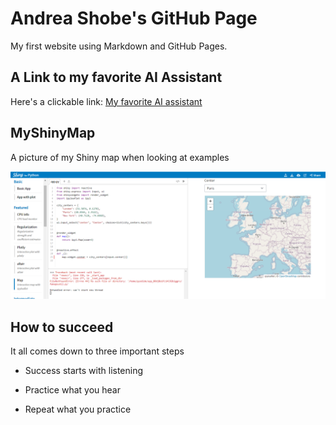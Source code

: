 # Andrea Shobe's GitHub Page 

My first website using Markdown and GitHub Pages.

## A Link to my favorite AI Assistant

Here's a clickable link: [My favorite AI assistant](https://chatgpt.com/)

## MyShinyMap

A picture of my Shiny map when looking at examples

![MyShinyMap](https://github.com/andrea-shobe/cintel-01-pages/blob/main/shinyMap.png?raw=true)

## How to succeed

It all comes down to three important steps

- Success starts with listening

- Practice what you hear

- Repeat what you practice
